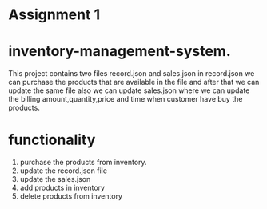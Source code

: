 # Assignment 1
# inventory-management-system.
This project contains two files record.json and sales.json in record.json we can purchase the products that are available in the file and after that we can update the same file also we can update sales.json where we can update the billing amount,quantity,price and time when customer have buy the products. 
# functionality
1) purchase the products from inventory.
2) update the record.json file
3) update the sales.json
4) add products in inventory
5) delete products from inventory 

